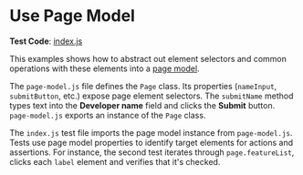 # Use Page Model

**Test Code**: [index.js](index.js)

This examples shows how to abstract out element selectors and common operations with these elements into a [page model](https://devexpress.github.io/testcafe/documentation/recipes/extract-reusable-test-code/use-page-model.html).

The `page-model.js` file defines the `Page` class. Its properties (`nameInput`, `submitButton`, etc.) expose page element selectors. The `submitName` method types text into the **Developer name** field and clicks the **Submit** button. `page-model.js` exports an instance of the `Page` class.

The `index.js` test file imports the page model instance from `page-model.js`. Tests use page model properties to identify target elements for actions and assertions. For instance, the second test iterates through `page.featureList`, clicks each `label` element and verifies that it's checked.